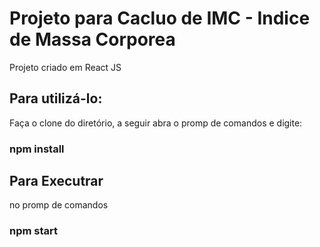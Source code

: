 # Projeto para Cacluo de IMC - Indice de Massa Corporea

Projeto criado em React JS

## Para utilizá-lo:

Faça o clone do diretório, a seguir abra o promp de comandos e digite:
### npm install

## Para Executrar

no promp de comandos 

### npm start
